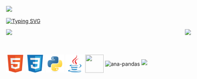<img src="https://capsule-render.vercel.app/api?type=waving&&color=0:7B68EE,100:FF1493&height=100&section=header" />

<a href="https://git.io/typing-svg"><img src="https://readme-typing-svg.demolab.com?font=Fira+Code&pause=1000&color=FF00FF&width=435&lines=bem-vindxs+ao+meu+perfil!+<3" alt="Typing SVG" /></a>
<div>
  
  <img  height="180em" src="https://github-readme-stats.vercel.app/api?username=anabarrsm&show_icons=true&theme=jolly&include_all_commits=true&count_private=true"/>
  <img align="right" height="140em" src="https://github-readme-stats.vercel.app/api/top-langs/?username=anabarrsm&layout=compact&langs_count=16&theme=jolly" /> 
</div>
<div align="center" style="display: inline-block"><br>
<br>

<div align="center" style="display: inline-block"><br>
  <img align="center" alt="ana-html" height="50" width="50" src="https://raw.githubusercontent.com/devicons/devicon/master/icons/html5/html5-original.svg">
  <img align="center" alt="ana-CSS" height="50" width="50" src="https://raw.githubusercontent.com/devicons/devicon/master/icons/css3/css3-original.svg">
  <img align="center" alt="ana-Python" height="50" width="50" src="https://raw.githubusercontent.com/devicons/devicon/master/icons/python/python-original.svg">
  <img align="center" alt="ana-Java" height="50" width="50" src="https://raw.githubusercontent.com/devicons/devicon/master/icons/java/java-original.svg">
  <img align="center" height="50" width="50" src="https://cdn.jsdelivr.net/gh/devicons/devicon/icons/linux/linux-original.svg" />
  <img align="center" alt="ana-pandas" height="50" xmlns="http://www.w3.org/2000/svg" viewBox="0 0 128 128"><path style="-inkscape-stroke:none" d="M48.697 15.176h12.25v25.437h-12.25zm0 52.251h12.25v25.436h-12.25z" color="#000" fill="#130754"/><path style="-inkscape-stroke:none" d="M48.697 48.037h12.25v12.001h-12.25z" color="#000" fill="#ffca00"/><path style="-inkscape-stroke:none" d="M29.017 36.087h12.25v84.552h-12.25zM67.97 88.414h12.25v25.436H67.97zm0-52.297h12.25v25.437H67.97z" color="#000" fill="#130754"/><path style="-inkscape-stroke:none" d="M67.97 68.983h12.25v12.001H67.97z" color="#000" fill="#e70488"/><path style="-inkscape-stroke:none" d="M87.238 8.55h12.25v84.552h-12.25z" color="#000" fill="#130754">
</div>

<img src="https://capsule-render.vercel.app/api?type=waving&&color=0:7B68EE,100:FF1493&height=100&section=footer" />
